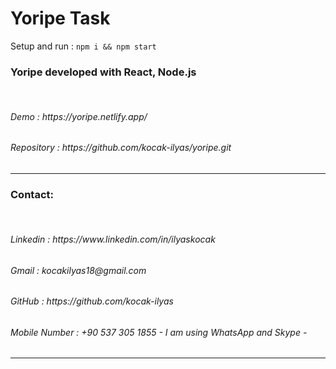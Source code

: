 # Yoripe Task

Setup and run : ```npm i && npm start``` 

<h3>Yoripe developed with React, Node.js</h3>
<br/>
<h6>Demo                : https://yoripe.netlify.app/ </h6>
<h6>Repository          : https://github.com/kocak-ilyas/yoripe.git </h6>
<hr/>
<h3>Contact:</h3>
<br/>
<h6>Linkedin            : https://www.linkedin.com/in/ilyaskocak</h6>
<h6>Gmail               : kocakilyas18@gmail.com </h6>
<h6>GitHub              : https://github.com/kocak-ilyas</h6>
<h6>Mobile Number       : +90 537 305 1855  - I am using WhatsApp and Skype -</h6>
<hr/>